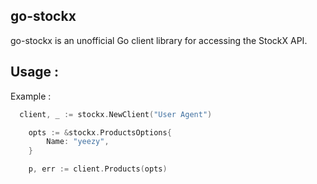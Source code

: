 ## go-stockx

go-stockx is an unofficial Go client library for accessing the StockX API.

## Usage :

Example : 

``` go
  client, _ := stockx.NewClient("User Agent")

	opts := &stockx.ProductsOptions{
		Name: "yeezy",
	}

	p, err := client.Products(opts)
```